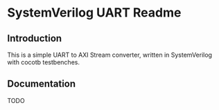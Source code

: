 # SystemVerilog UART Readme

## Introduction

This is a simple UART to AXI Stream converter, written in SystemVerilog with cocotb testbenches.

## Documentation

TODO